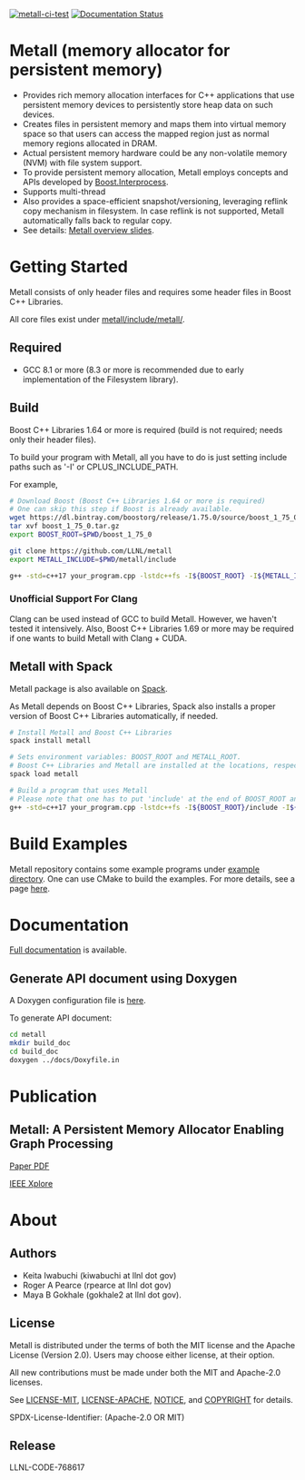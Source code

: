 [![metall-ci-test](https://github.com/LLNL/metall/actions/workflows/github-actions-test.yml/badge.svg)](https://github.com/LLNL/metall/actions/workflows/github-actions-test.yml)
[![Documentation Status](https://readthedocs.org/projects/metall/badge/?version=latest)](https://metall.readthedocs.io/en/latest/?badge=latest)

Metall (memory allocator for persistent memory)
===============================================

* Provides rich memory allocation interfaces for C++ applications that
  use persistent memory devices to persistently store heap data on such
  devices.
* Creates files in persistent memory and maps them into virtual memory
  space so that users can access the mapped region just as normal memory
  regions allocated in DRAM.
* Actual persistent memory hardware could be any non-volatile memory (NVM) with file system support.
* To provide persistent memory allocation, Metall employs concepts and
  APIs developed by
  [Boost.Interprocess](https://www.boost.org/doc/libs/1_69_0/doc/html/interprocess.html).
* Supports multi-thread
* Also provides a space-efficient snapshot/versioning, leveraging reflink
  copy mechanism in filesystem. In case reflink is not supported, Metall
  automatically falls back to regular copy.
* See details: [Metall overview slides](docs/publications/metall_overview.pdf).
  

# Getting Started

Metall consists of only header files and requires some header files in Boost C++ Libraries.

All core files exist under
[metall/include/metall/](https://github.com/LLNL/metall/tree/master/include/metall).

## Required

- GCC 8.1 or more (8.3 or more is recommended due to early implementation of the Filesystem library).

## Build

Boost C++ Libraries 1.64 or more is required (build is not required; needs only
their header files).

To build your program with Metall, all you have to do is just setting
include paths such as '-I' or CPLUS_INCLUDE_PATH.

For example,

```bash
# Download Boost (Boost C++ Libraries 1.64 or more is required)
# One can skip this step if Boost is already available.
wget https://dl.bintray.com/boostorg/release/1.75.0/source/boost_1_75_0.tar.gz
tar xvf boost_1_75_0.tar.gz
export BOOST_ROOT=$PWD/boost_1_75_0

git clone https://github.com/LLNL/metall
export METALL_INCLUDE=$PWD/metall/include

g++ -std=c++17 your_program.cpp -lstdc++fs -I${BOOST_ROOT} -I${METALL_INCLUDE}
```

### Unofficial Support For Clang
Clang can be used instead of GCC to build Metall.
However, we haven't tested it intensively.
Also, Boost C++ Libraries 1.69 or more may be required
if one wants to build Metall with Clang + CUDA.

## Metall with Spack

Metall package is also available on [Spack](https://spack.io/).

As Metall depends on Boost C++ Libraries,
Spack also installs a proper version of Boost C++ Libraries automatically, if needed.

```bash
# Install Metall and Boost C++ Libraries
spack install metall

# Sets environment variables: BOOST_ROOT and METALL_ROOT.
# Boost C++ Libraries and Metall are installed at the locations, respectively.
spack load metall

# Build a program that uses Metall
# Please note that one has to put 'include' at the end of BOOST_ROOT and METALL_ROOT
g++ -std=c++17 your_program.cpp -lstdc++fs -I${BOOST_ROOT}/include -I${METALL_ROOT}/include
```


# Build Examples

Metall repository contains some example programs under [example directory](./example).
One can use CMake to build the examples.
For more details, see a page
[here](https://metall.readthedocs.io/en/latest/advanced_build/example_test_bench/).


# Documentation

[Full documentation](https://metall.readthedocs.io/) is available.


## Generate API document using Doxygen

A Doxygen configuration file is [here](docs/Doxyfile.in).

To generate API document:

```bash
cd metall
mkdir build_doc
cd build_doc
doxygen ../docs/Doxyfile.in
```


# Publication

## Metall: A Persistent Memory Allocator Enabling Graph Processing

[Paper PDF](https://www.osti.gov/servlets/purl/1576900)

[IEEE Xplore](https://ieeexplore.ieee.org/document/8945094)


# About

## Authors

* Keita Iwabuchi (kiwabuchi at llnl dot gov)
* Roger A Pearce (rpearce at llnl dot gov)
* Maya B Gokhale (gokhale2 at llnl dot gov).


## License

Metall is distributed under the terms of both the MIT license and the
Apache License (Version 2.0). Users may choose either license, at their
option.

All new contributions must be made under both the MIT and Apache-2.0
licenses.

See [LICENSE-MIT](LICENSE-MIT), [LICENSE-APACHE](LICENSE-APACHE),
[NOTICE](NOTICE), and [COPYRIGHT](COPYRIGHT) for details.

SPDX-License-Identifier: (Apache-2.0 OR MIT)


## Release

LLNL-CODE-768617

